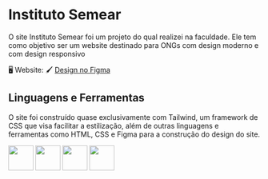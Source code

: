 # Instituto Semear
O site Instituto Semear foi um projeto do qual realizei na faculdade. Ele tem como objetivo ser um website destinado para ONGs com design moderno e com design responsivo

🖥️  Website: 
🖌️  [Design no Figma](https://www.figma.com/design/tQTgJ4G5QqQZTM0gbOIx2z/Prot%C3%B3tipo---Instituto-Semear?node-id=0-1&t=QUCRG97BSbFsBlC7-1)


## Linguagens e Ferramentas
O site foi construído quase exclusivamente com Tailwind, um framework de CSS que visa facilitar a estilização, além de outras linguagens e ferramentas como HTML, CSS e Figma para a construção do design do site.

<img src="https://cdn.jsdelivr.net/gh/devicons/devicon@latest/icons/tailwindcss/tailwindcss-original.svg" height="50"/> <img src="https://cdn.jsdelivr.net/gh/devicons/devicon@latest/icons/html5/html5-plain-wordmark.svg" height="50"/>
<img src="https://cdn.jsdelivr.net/gh/devicons/devicon@latest/icons/css3/css3-plain-wordmark.svg" height="50"/>  <img src="https://cdn.jsdelivr.net/gh/devicons/devicon@latest/icons/figma/figma-original.svg" height="50" />


